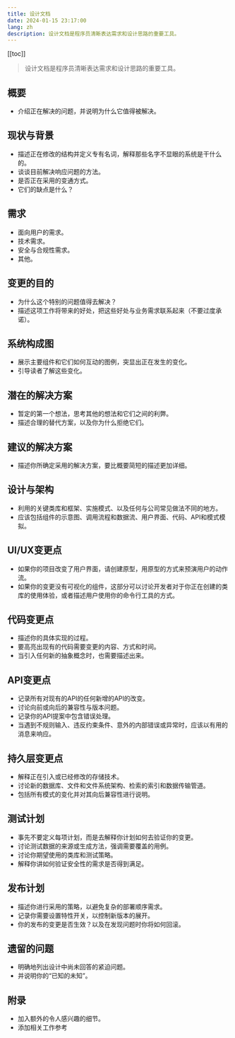 ```yaml
---
title: 设计文档
date: 2024-01-15 23:17:00
lang: zh
description: 设计文档是程序员清晰表达需求和设计思路的重要工具。
---
```


[[toc]]

> 设计文档是程序员清晰表达需求和设计思路的重要工具。

## 概要

* 介绍正在解决的问题，并说明为什么它值得被解决。

## 现状与背景

* 描述正在修改的结构并定义专有名词，解释那些名字不显眼的系统是干什么的。
* 谈谈目前解决响应问题的方法。
* 是否正在采用的变通方式。
* 它们的缺点是什么？

## 需求

* 面向用户的需求。
* 技术需求。
* 安全与合规性需求。
* 其他。

## 变更的目的
* 为什么这个特别的问题值得去解决？
* 描述这项工作将带来的好处，把这些好处与业务需求联系起来（不要过度承诺）。

## 系统构成图
* 展示主要组件和它们如何互动的图例，突显出正在发生的变化。
* 引导读者了解这些变化。

## 潜在的解决方案
* 暂定的第一个想法，思考其他的想法和它们之间的利弊。
* 描述合理的替代方案，以及你为什么拒绝它们。

## 建议的解决方案
* 描述你所确定采用的解决方案，要比概要简短的描述更加详细。

## 设计与架构
* 利用的关键类库和框架、实施模式、以及任何与公司常见做法不同的地方。
* 应该包括组件的示意图、调用流程和数据流、用户界面、代码、API和模式模拟。

## UI/UX变更点
* 如果你的项目改变了用户界面，请创建原型，用原型的方式来预演用户的动作流。
* 如果你的变更没有可视化的组件，这部分可以讨论开发者对于你正在创建的类库的使用体验，或者描述用户使用你的命令行工具的方式。

## 代码变更点
* 描述你的具体实现的过程。
* 要高亮出现有的代码需要变更的内容、方式和时间。
* 当引入任何新的抽象概念时，也需要描述出来。

## API变更点
* 记录所有对现有的API的任何新增的API的改变。
* 讨论向前或向后的兼容性与版本问题。
* 记录你的API提案中包含错误处理。
* 当遇到不规则输入、违反约束条件、意外的内部错误或异常时，应该以有用的消息来响应。

## 持久层变更点
* 解释正在引入或已经修改的存储技术。
* 讨论新的数据库、文件和文件系统架构、检索的索引和数据传输管道。
* 包括所有模式的变化并对其向后兼容性进行说明。

## 测试计划
* 事先不要定义每项计划，而是去解释你计划如何去验证你的变更。
* 讨论测试数据的来源或生成方法，强调需要覆盖的用例。
* 讨论你期望使用的类库和测试策略。
* 解释你讲如何验证安全性的需求是否得到满足。

## 发布计划
* 描述你进行采用的策略，以避免复杂的部署顺序需求。
* 记录你需要设置特性开关，以控制新版本的展开。
* 你的发布的变更是否生效？以及在发现问题时你将如何回滚。

## 遗留的问题
* 明确地列出设计中尚未回答的紧迫问题。
* 并说明你的“已知的未知”。

## 附录
* 加入额外的令人感兴趣的细节。
* 添加相关工作参考

